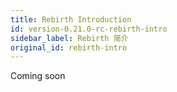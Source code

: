 ```yaml
---
title: Rebirth Introduction
id: version-0.21.0-rc-rebirth-intro
sidebar_label: Rebirth 简介
original_id: rebirth-intro
---
```


Coming soon